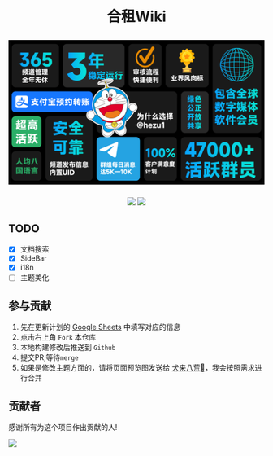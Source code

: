 
<h1 align="center">
  <p align="center">合租Wiki</p>
  <a href="https://hezu.wiki" target="_blank"><img src="static/img/hezu1.PNG" alt="Docusaurus"></a>
</h1>

<p align="center">
    <a href="https://t.me/hezu1"><img src="https://img.shields.io/badge/dynamic/json?url=https%3A%2F%2Fapi.swo.moe%2Fstats%2Ftelegram%2Fhezu1&query=count&color=2CA5E0&label=Group&labelColor=282c34&logo=telegram&suffix=+members&cacheSeconds=3600"></img></a>
    <a href="https://t.me/hezu2"><img src="https://img.shields.io/badge/dynamic/json?url=https%3A%2F%2Fapi.swo.moe%2Fstats%2Ftelegram%2Fhezu2&query=count&color=2CA5E0&label=Channel&labelColor=282c34&logo=telegram&suffix=+members&cacheSeconds=3600"></img></a>
</p>

## TODO
- [X] 文档搜索
- [X] SideBar
- [X] i18n
- [ ] 主题美化

## 参与贡献
1. 先在更新计划的 [Google Sheets](https://docs.google.com/spreadsheets/d/1-d_YoCeY-Jg3z2yKIO0rnZsgejeK4AGIuB5ojFSFRD8/edit?usp=sharing) 中填写对应的信息
2. 点击右上角 `Fork` 本仓库
3. 本地构建修改后推送到 `Github`
4. 提交PR,等待`merge`
5. 如果是修改主题方面的，请将页面预览图发送给 [犬来八荒🌸](https://t.me/ShadowsSide)，我会按照需求进行合并

## 贡献者

感谢所有为这个项目作出贡献的人!  

 <a href="https://github.com/ShadowsSide/hezu_wiki/graphs/contributors"><img src="https://opencollective.com/hezuwiki/contributors.svg?width=890&button=false" /></a>
